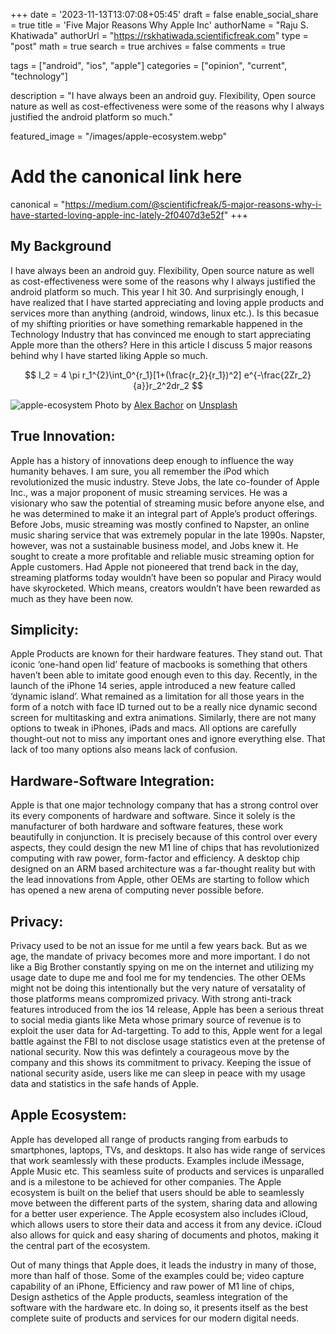 +++
date = '2023-11-13T13:07:08+05:45'
draft = false
enable_social_share = true
title = 'Five Major Reasons Why Apple Inc'
authorName = "Raju S. Khatiwada"
authorUrl = "https://rskhatiwada.scientificfreak.com"
type = "post"
math = true
search = true
archives = false
comments = true


tags = ["android", "ios", "apple"]
categories = ["opinion", "current", "technology"]

description = "I have always been an android guy. Flexibility, Open source nature as well as cost-effectiveness were some of the reasons why I always justified the android platform so much."

featured_image = "/images/apple-ecosystem.webp"

# Add the canonical link here
canonical = "https://medium.com/@scientificfreak/5-major-reasons-why-i-have-started-loving-apple-inc-lately-2f0407d3e52f"
+++

## My Background
I have always been an android guy. Flexibility, Open source nature as well as cost-effectiveness were some of the reasons why I always justified the android platform so much. This year I hit 30. And surprisingly enough, I have realized that I have started appreciating and loving apple products and services more than anything (android, windows, linux etc.). Is this becasue of my shifting priorities or have something remarkable happened in the Technology Industry that has convinced me enough to start appreciating Apple more than the others? Here in this article I discuss 5 major reasons behind why I have started liking Apple so much.

$$
I_2 = 4 \pi r_1^{2}\int_0^{r_1}[1+(\frac{r_2}{r_1})^2] e^{-\frac{2Zr_2}{a}}r_2^2dr_2
$$


![apple-ecosystem](/images/apple-ecosystem.webp)
Photo by [Alex Bachor](https://unsplash.com/@alxbcr?utm_source=medium&utm_medium=referral) on [Unsplash](https://unsplash.com/?utm_source=medium&utm_medium=referral)

## True Innovation: 
Apple has a history of innovations deep enough to influence the way humanity behaves. I am sure, you all remember the iPod which revolutionized the music industry. Steve Jobs, the late co-founder of Apple Inc., was a major proponent of music streaming services. He was a visionary who saw the potential of streaming music before anyone else, and he was determined to make it an integral part of Apple’s product offerings. Before Jobs, music streaming was mostly confined to Napster, an online music sharing service that was extremely popular in the late 1990s. Napster, however, was not a sustainable business model, and Jobs knew it. He sought to create a more profitable and reliable music streaming option for Apple customers. Had Apple not pioneered that trend back in the day, streaming platforms today wouldn’t have been so popular and Piracy would have skyrocketed. Which means, creators wouldn’t have been rewarded as much as they have been now.

## Simplicity:
Apple Products are known for their hardware features. They stand out. That iconic ‘one-hand open lid’ feature of macbooks is something that others haven’t been able to imitate good enough even to this day. Recently, in the launch of the iPhone 14 series, apple introduced a new feature called ‘dynamic island’. What remained as a limitation for all those years in the form of a notch with face ID turned out to be a really nice dynamic second screen for multitasking and extra animations. Similarly, there are not many options to tweak in iPhones, iPads and macs. All options are carefully thought-out not to miss any important ones and ignore everything else. That lack of too many options also means lack of confusion.

## Hardware-Software Integration:
Apple is that one major technology company that has a strong control over its every components of hardware and software. Since it solely is the manufacturer of both hardware and software features, these work beautifully in conjunction. It is precisely because of this control over every aspects, they could design the new M1 line of chips that has revolutionized computing with raw power, form-factor and efficiency. A desktop chip designed on an ARM based architecture was a far-thought reality but with the lead innovations from Apple, other OEMs are starting to follow which has opened a new arena of computing never possible before.

## Privacy:
Privacy used to be not an issue for me until a few years back. But as we age, the mandate of privacy becomes more and more important. I do not like a Big Brother constantly spying on me on the internet and utilizing my usage date to dupe me and fool me for my tendencies. The other OEMs might not be doing this intentionally but the very nature of versatality of those platforms means compromized privacy. With strong anti-track features introduced from the ios 14 release, Apple has been a serious threat to social media giants like Meta whose primary source of revenue is to exploit the user data for Ad-targetting. To add to this, Apple went for a legal battle against the FBI to not disclose usage statistics even at the pretense of national security. Now this was defintely a courageous move by the company and this shows its commitment to privacy. Keeping the issue of national security aside, users like me can sleep in peace with my usage data and statistics in the safe hands of Apple.

## Apple Ecosystem:
Apple has developed all range of products ranging from earbuds to smartphones, laptops, TVs, and desktops. It also has wide range of services that work seamlessly with these products. Examples include iMessage, Apple Music etc. This seamless suite of products and services is unparalled and is a milestone to be achieved for other companies. The Apple ecosystem is built on the belief that users should be able to seamlessly move between the different parts of the system, sharing data and allowing for a better user experience. The Apple ecosystem also includes iCloud, which allows users to store their data and access it from any device. iCloud also allows for quick and easy sharing of documents and photos, making it the central part of the ecosystem.

Out of many things that Apple does, it leads the industry in many of those, more than half of those. Some of the examples could be; video capture capability of an iPhone, Efficiency and raw power of M1 line of chips, Design asthetics of the Apple products, seamless integration of the software with the hardware etc. In doing so, it presents itself as the best complete suite of products and services for our modern digital needs.